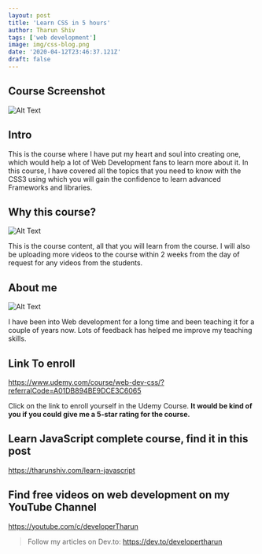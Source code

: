 ```yaml
---
layout: post
title: 'Learn CSS in 5 hours'
author: Tharun Shiv
tags: ['web development']
image: img/css-blog.png
date: '2020-04-12T23:46:37.121Z'
draft: false
---
```


## Course Screenshot

![Alt Text](https://dev-to-uploads.s3.amazonaws.com/i/21x348jcudh8wuzul9xr.png)

## Intro

This is the course where I have put my heart and soul into creating one, which would help a lot of Web Development fans to learn more about it. In this course, I have covered all the topics that you need to know with the CSS3 using which you will gain the confidence to learn advanced Frameworks and libraries.

## Why this course?

![Alt Text](https://dev-to-uploads.s3.amazonaws.com/i/phikpzj41199yzkgykkd.png)

This is the course content, all that you will learn from the course. I will also be uploading more videos to the course within 2 weeks from the day of request for any videos from the students.

## About me

![Alt Text](https://dev-to-uploads.s3.amazonaws.com/i/xjqi6xjdw6h72mz9gce1.png)

I have been into Web development for a long time and been teaching it for a couple of years now. Lots of feedback has helped me improve my teaching skills.

## Link To enroll

https://www.udemy.com/course/web-dev-css/?referralCode=A01DB894BE9DCE3C6065

Click on the link to enroll yourself in the Udemy Course. **It would be kind of you if you could give me a 5-star rating for the course.**

## Learn JavaScript complete course, find it in this post

https://tharunshiv.com/learn-javascript

## Find free videos on web development on my YouTube Channel

https://youtube.com/c/developerTharun

> Follow my articles on Dev.to: https://dev.to/developertharun
